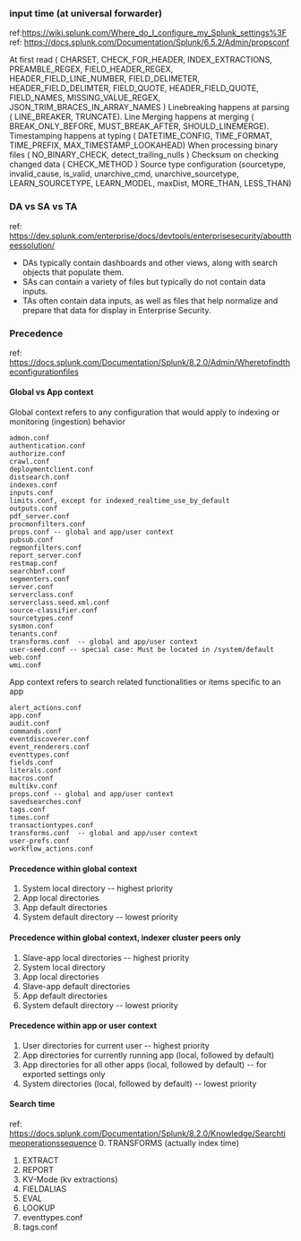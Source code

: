 ### input time (at universal forwarder)
ref:https://wiki.splunk.com/Where_do_I_configure_my_Splunk_settings%3F \
ref: https://docs.splunk.com/Documentation/Splunk/6.5.2/Admin/propsconf

At first read ( CHARSET, CHECK_FOR_HEADER, INDEX_EXTRACTIONS, PREAMBLE_REGEX, FIELD_HEADER_REGEX, HEADER_FIELD_LINE_NUMBER, FIELD_DELIMETER, HEADER_FIELD_DELIMTER, FIELD_QUOTE, HEADER_FIELD_QUOTE, FIELD_NAMES, MISSING_VALUE_REGEX, JSON_TRIM_BRACES_IN_ARRAY_NAMES  )
Linebreaking happens at parsing ( LINE_BREAKER, TRUNCATE).
Line Merging happens at merging ( BREAK_ONLY_BEFORE, MUST_BREAK_AFTER, SHOULD_LINEMERGE).
Timestamping happens at typing ( DATETIME_CONFIG, TIME_FORMAT, TIME_PREFIX, MAX_TIMESTAMP_LOOKAHEAD)
When processing binary files ( NO_BINARY_CHECK, detect_trailing_nulls )
Checksum on checking changed data ( CHECK_METHOD )
Source type configuration (sourcetype, invalid_cause, is_valid, unarchive_cmd, unarchive_sourcetype, LEARN_SOURCETYPE, LEARN_MODEL, maxDist, MORE_THAN, LESS_THAN)


### DA vs SA vs TA
ref: https://dev.splunk.com/enterprise/docs/devtools/enterprisesecurity/abouttheessolution/

* DAs typically contain dashboards and other views, along with search objects that populate them.
* SAs can contain a variety of files but typically do not contain data inputs.
* TAs often contain data inputs, as well as files that help normalize and prepare that data for display in Enterprise Security.


### Precedence
ref: https://docs.splunk.com/Documentation/Splunk/8.2.0/Admin/Wheretofindtheconfigurationfiles

#### Global vs App context
Global context refers to any configuration that would apply to indexing or monitoring (ingestion) behavior
```
admon.conf
authentication.conf
authorize.conf
crawl.conf
deploymentclient.conf
distsearch.conf
indexes.conf
inputs.conf
limits.conf, except for indexed_realtime_use_by_default
outputs.conf
pdf_server.conf
procmonfilters.conf
props.conf -- global and app/user context
pubsub.conf
regmonfilters.conf
report_server.conf
restmap.conf
searchbnf.conf
segmenters.conf
server.conf
serverclass.conf
serverclass.seed.xml.conf
source-classifier.conf
sourcetypes.conf
sysmon.conf
tenants.conf
transforms.conf  -- global and app/user context
user-seed.conf -- special case: Must be located in /system/default
web.conf
wmi.conf
```

App context refers to search related functionalities or items specific to an app
```
alert_actions.conf
app.conf
audit.conf
commands.conf
eventdiscoverer.conf
event_renderers.conf
eventtypes.conf
fields.conf
literals.conf
macros.conf
multikv.conf
props.conf -- global and app/user context
savedsearches.conf
tags.conf
times.conf
transactiontypes.conf
transforms.conf  -- global and app/user context
user-prefs.conf
workflow_actions.conf
```

#### Precedence within global context
1. System local directory -- highest priority
2. App local directories
3. App default directories
4. System default directory -- lowest priority

#### Precedence within global context, indexer cluster peers only
1. Slave-app local directories -- highest priority
2. System local directory
3. App local directories
4. Slave-app default directories
5. App default directories
6. System default directory -- lowest priority

#### Precedence within app or user context
1. User directories for current user -- highest priority
2. App directories for currently running app (local, followed by default)
3. App directories for all other apps (local, followed by default) -- for exported settings only
4. System directories (local, followed by default) -- lowest priority

#### Search time
ref: https://docs.splunk.com/Documentation/Splunk/8.2.0/Knowledge/Searchtimeoperationssequence
0. TRANSFORMS (actually index time)
1. EXTRACT
2. REPORT
3. KV-Mode (kv extractions)
4. FIELDALIAS
5. EVAL
6. LOOKUP
7. eventtypes.conf
8. tags.conf
